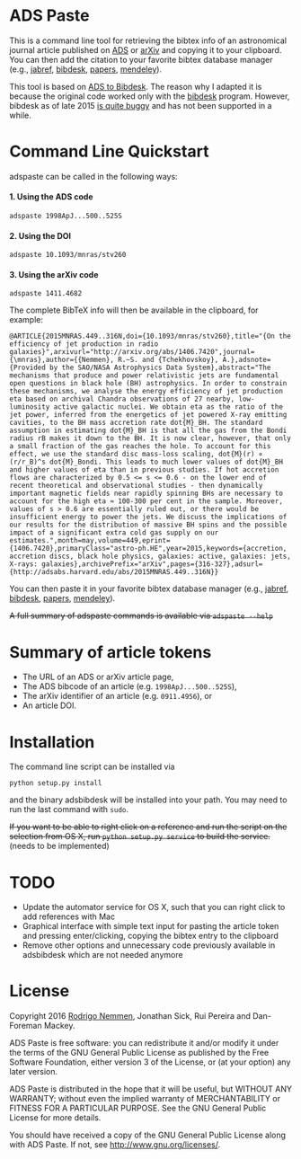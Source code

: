 ADS Paste
==============

This is a command line tool for retrieving the bibtex info of an astronomical journal article published on [ADS](http://adsabs.harvard.edu) or [arXiv](http://arxiv.org/archive/astro-ph) and copying it to your clipboard. You can then add the citation to your favorite  bibtex database manager (e.g., [jabref](http://www.jabref.org), [bibdesk](http://bibdesk.sourceforge.net), [papers](http://www.papersapp.com), [mendeley](https://www.mendeley.com/newsfeed/)).

This tool is based on [ADS to Bibdesk](https://github.com/jonathansick/ads_bibdesk). The reason why I adapted it is because the original code worked only with the [bibdesk](http://bibdesk.sourceforge.net) program. However, bibdesk as of late 2015 [is quite buggy](https://www.google.com.br/search?client=safari&rls=en&q=bibdesk+crash+osx&ie=UTF-8&oe=UTF-8&gfe_rd=cr&ei=e1jpVuazBOep8wf77JDgDQ#q=bibdesk+bug+crash) and has not been supported in a while.


# Command Line Quickstart

adspaste can be called in the following ways:

#### 1. Using the ADS code

    adspaste 1998ApJ...500..525S
    
#### 2. Using the DOI

    adspaste 10.1093/mnras/stv260

#### 3. Using the arXiv code

    adspaste 1411.4682

The complete BibTeX info will then be available in the clipboard, for example:

```
@ARTICLE{2015MNRAS.449..316N,doi={10.1093/mnras/stv260},title="{On the efficiency of jet production in radio galaxies}",arxivurl="http://arxiv.org/abs/1406.7420",journal={\mnras},author={{Nemmen}, R.~S. and {Tchekhovskoy}, A.},adsnote={Provided by the SAO/NASA Astrophysics Data System},abstract="The mechanisms that produce and power relativistic jets are fundamental open questions in black hole (BH) astrophysics. In order to constrain these mechanisms, we analyse the energy efficiency of jet production eta based on archival Chandra observations of 27 nearby, low-luminosity active galactic nuclei. We obtain eta as the ratio of the jet power, inferred from the energetics of jet powered X-ray emitting cavities, to the BH mass accretion rate dot{M}_BH. The standard assumption in estimating dot{M}_BH is that all the gas from the Bondi radius rB makes it down to the BH. It is now clear, however, that only a small fraction of the gas reaches the hole. To account for this effect, we use the standard disc mass-loss scaling, dot{M}(r) ∝ (r/r_B)^s dot{M}_Bondi. This leads to much lower values of dot{M}_BH and higher values of eta than in previous studies. If hot accretion flows are characterized by 0.5 <= s <= 0.6 - on the lower end of recent theoretical and observational studies - then dynamically important magnetic fields near rapidly spinning BHs are necessary to account for the high eta ≈ 100-300 per cent in the sample. Moreover, values of s > 0.6 are essentially ruled out, or there would be insufficient energy to power the jets. We discuss the implications of our results for the distribution of massive BH spins and the possible impact of a significant extra cold gas supply on our estimates.",month=may,volume=449,eprint={1406.7420},primaryClass="astro-ph.HE",year=2015,keywords={accretion, accretion discs, black hole physics, galaxies: active, galaxies: jets, X-rays: galaxies},archivePrefix="arXiv",pages={316-327},adsurl={http://adsabs.harvard.edu/abs/2015MNRAS.449..316N}}
```

You can then paste it in your favorite bibtex database manager (e.g., [jabref](http://www.jabref.org), [bibdesk](http://bibdesk.sourceforge.net), [papers](http://www.papersapp.com), [mendeley](https://www.mendeley.com/newsfeed/)).

~~A full summary of adspaste commands is available via `adspaste --help`~~

# Summary of article tokens

* The URL of an ADS or arXiv article page,
* The ADS bibcode of an article (e.g. `1998ApJ...500..525S`),
* The arXiv identifier of an article (e.g. `0911.4956`), or
* An article DOI.


# Installation

The command line script can be installed via

    python setup.py install

and the binary adsbibdesk will be installed into your path. You may need to run the last command with `sudo`.

~~If you want to be able to right click on a reference and run the script on the selection from OS X, run `python setup.py service` to build the service.~~ (needs to be implemented)

# TODO

* Update the automator service for OS X, such that you can right click to add references with Mac
* Graphical interface with simple text input for pasting the article token and pressing enter/clicking, copying the bibtex entry to the clipboard
* Remove other options and unnecessary code previously available in adsbibdesk which are not needed anymore


# License

Copyright 2016 [Rodrigo Nemmen](http://rodrigonemmen.com), Jonathan Sick, Rui Pereira and Dan-Foreman Mackey.

ADS Paste is free software: you can redistribute it and/or modify
it under the terms of the GNU General Public License as published by
the Free Software Foundation, either version 3 of the License, or
(at your option) any later version.

ADS Paste is distributed in the hope that it will be useful,
but WITHOUT ANY WARRANTY; without even the implied warranty of
MERCHANTABILITY or FITNESS FOR A PARTICULAR PURPOSE.  See the
GNU General Public License for more details.

You should have received a copy of the GNU General Public License
along with ADS Paste.  If not, see <http://www.gnu.org/licenses/>.
